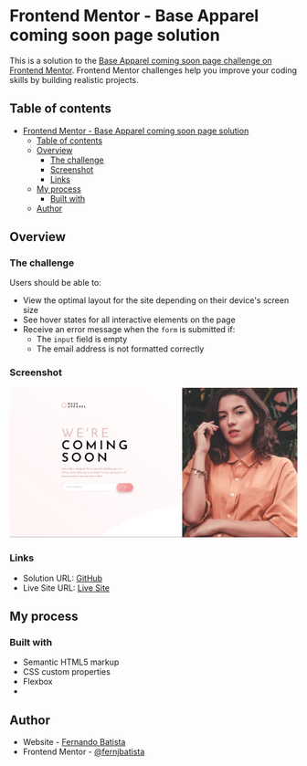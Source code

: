 # Frontend Mentor - Base Apparel coming soon page solution

This is a solution to the [Base Apparel coming soon page challenge on Frontend Mentor](https://www.frontendmentor.io/challenges/base-apparel-coming-soon-page-5d46b47f8db8a7063f9331a0). Frontend Mentor challenges help you improve your coding skills by building realistic projects.

## Table of contents

-   [Frontend Mentor - Base Apparel coming soon page solution](#frontend-mentor---base-apparel-coming-soon-page-solution)
    -   [Table of contents](#table-of-contents)
    -   [Overview](#overview)
        -   [The challenge](#the-challenge)
        -   [Screenshot](#screenshot)
        -   [Links](#links)
    -   [My process](#my-process)
        -   [Built with](#built-with)
    -   [Author](#author)

## Overview

### The challenge

Users should be able to:

-   View the optimal layout for the site depending on their device's screen size
-   See hover states for all interactive elements on the page
-   Receive an error message when the `form` is submitted if:
    -   The `input` field is empty
    -   The email address is not formatted correctly

### Screenshot

![Screenshot](./images/Screenshot%202024-04-16%20123734.png)

### Links

-   Solution URL: [GitHub](https://github.com/FernJBatista/Base-Apparel-Coming-Soon-Page)
-   Live Site URL: [Live Site](https://fernjbatista.github.io/Base-Apparel-Coming-Soon-Page/)

## My process

### Built with

-   Semantic HTML5 markup
-   CSS custom properties
-   Flexbox
-

## Author

-   Website - [Fernando Batista](https://www.fernando-batista.webflow.io)
-   Frontend Mentor - [@fernjbatista](https://www.frontendmentor.io/profile/fernjbatista)
